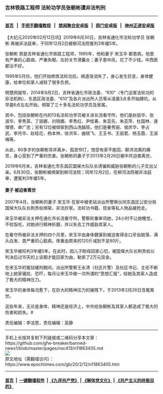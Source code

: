 ### 吉林铁路工程师 法轮功学员张朝彬遭非法判刑
------------------------

#### [首页](https://github.com/gfw-breaker/banned-news1/blob/master/README.md) &nbsp;&nbsp;|&nbsp;&nbsp; [手把手翻墙教程](https://github.com/gfw-breaker/guides/wiki) &nbsp;&nbsp;|&nbsp;&nbsp; [禁闻聚合安卓版](https://github.com/gfw-breaker/bn-android) &nbsp;&nbsp;|&nbsp;&nbsp; [网门安卓版](https://github.com/oGate2/oGate) &nbsp;&nbsp;|&nbsp;&nbsp; [神州正道安卓版](https://github.com/SzzdOgate/update) 



<div><p>
 【大纪元2020年02月12日讯】2019年6月30日，吉林省通化市法轮功学员
 <ok href="https://www.epochtimes.com/gb/tag/%E5%BC%A0%E6%9C%9D%E5%BD%AC.html">
  张朝彬
 </ok>
 再被非法庭审，于同年12月2日被柳河法院冤判3年缓5年。
</p>
<p>
 <ok href="https://www.epochtimes.com/gb/tag/%E5%BC%A0%E6%9C%9D%E5%BD%AC.html">
  张朝彬
 </ok>
 原是吉林省通化市铁路工程师，1995年，他和妻子
 <ok href="https://www.epochtimes.com/gb/tag/%E5%AE%8B%E7%8E%89%E5%8D%8E.html">
  宋玉华
 </ok>
 都患病，他患有严重的心脏病、严重失眠、左肘关节滑囊炎；妻子患中风，花了不少钱，中西医都治不好。
</p>
<p>
 1995年5月份，他们开始修炼法轮功后，病逐渐消失了，身心发生巨变，身体健康，给单位和家人减轻了很多负担。
</p>
<p>
 明慧网报导，2014年9月2日，吉林省通化市政法委、“610”（专门迫害法轮功的非法机构）、东昌区政法委、“610”及各片派出所人员等从凌晨3点多开始蹲坑，从早晨6点左右开始，绑架了三十多名法轮功学员及家属。
</p>
<p>
 其中，包括张朝彬在内的13名法轮功学员被关进长流看守所，他们是赵丽华、张淑华、李秀英、丁丽娜、刘晓娜、李秀红、尹桂春、朱亚先、朱亚萍、杜国林、逄增德、单广忠；另有12位被绑架到西山洗脑班，他们是秦秀丽、侯庆华、李占武、李月华、赵桂花、杨本林、徐洪军、曲晓飞、王玉书、王丽君、杨玉霞、王淑梅等。
</p>
<p>
 从此，60多岁的张朝彬背井离乡、孤苦伶仃，饱受有家不能回、颠沛流离的痛苦，身心受到了严重的伤害。张朝彬的妻子于2013年2月26日被中共迫害离世。
</p>
<p>
 2019年6月末，吉林省通化市东昌区国保大队队长诱骗和威胁张朝彬的儿子交出父亲。6月30日，张朝彬被绑架到柳河法院；同年12月2日，在柳河法院被非法庭审，遭冤判3年缓5年。
</p>
<h4>
 <b>
  妻子
  <ok href="https://www.epochtimes.com/gb/tag/%E8%A2%AB%E8%BF%AB%E5%AE%B3%E7%A6%BB%E4%B8%96.html">
   被迫害离世
  </ok>
 </b>
</h4>
<p>
 2007年4月，张朝彬的妻子
 <ok href="https://www.epochtimes.com/gb/tag/%E5%AE%8B%E7%8E%89%E5%8D%8E.html">
  宋玉华
 </ok>
 在家中被老站派出所警察伙同东昌区公安分局国保大队队长荆贵权绑架、非法抄家。法轮功书籍、现金等私人物品被抢走。
</p>
<p>
 宋玉华被非法关押在通化市长流看守所，警察轮番审讯她，24小时不让她睡觉，不给饭吃，对她进行精神折磨，并以失去工作威胁其家人。
</p>
<p>
 在看守所被非法关押的四个月里，宋玉华由身体健康到被迫害得全口牙齿脱落、满头白发、患严重的心脏病，体重由原来的120斤减到不足80斤。
</p>
<p>
 宋玉华被枉判3年缓5年。在此时，因儿子盼母回家心切，被国保大队长荆贵权以判决后过15天的上诉期才能回家为由，勒索了2万元现金。
</p>
<p>
 在宋玉华的冤狱缓刑期间，派出所警察王永清（社区片警）及社区书记、主任不断地上她家骚扰、恐吓，每月让宋玉华做一次所谓的“思想汇报”，给她及其家人造成了极大的精神压力。
</p>
<p>
 宋玉华的身体每况愈下，在巨大的精神压力的摧残下，于2013年2月26日含冤离世。
</p>
<p>
 这些年来，无论是身体、精神还是经济上，中共给张朝彬及其家人都造成了极大的伤害和损失。#
</p>
<p>
 责任编辑：李洁思，责任编辑：高静
</p>
</div>
<hr/>
手机上长按并复制下列链接或二维码分享本文章：<br/>
https://github.com/gfw-breaker/banned-news1/blob/master/pages/nsc413/n11863405.md <br/>
<a href='https://github.com/gfw-breaker/banned-news1/blob/master/pages/nsc413/n11863405.md'><img src='https://github.com/gfw-breaker/banned-news1/blob/master/pages/nsc413/n11863405.md.png'/></a> <br/>
原文地址（需翻墙访问）：https://www.epochtimes.com/gb/20/2/12/n11863405.htm


------------------------
#### [首页](https://github.com/gfw-breaker/banned-news1/blob/master/README.md) &nbsp;|&nbsp; [一键翻墙软件](https://github.com/gfw-breaker/nogfw/blob/master/README.md) &nbsp;| [《九评共产党》](https://github.com/gfw-breaker/9ping.md/blob/master/README.md#九评之一评共产党是什么) | [《解体党文化》](https://github.com/gfw-breaker/jtdwh.md/blob/master/README.md) | [《共产主义的终极目的》](https://github.com/gfw-breaker/gczydzjmd.md/blob/master/README.md)


<img src='http://gfw-breaker.win/banned-news/pages/nsc413/n11863405.md' width='0px' height='0px'/>